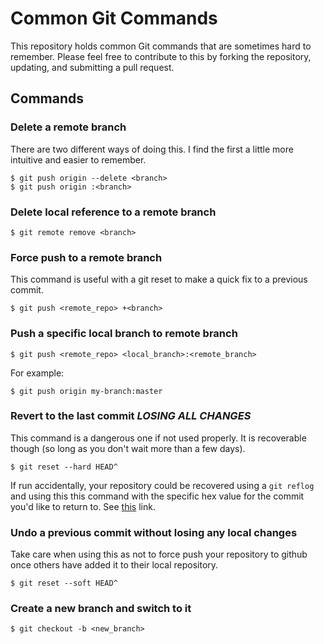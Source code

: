 # Common Git Commands

This repository holds common Git commands that are sometimes hard to remember. Please feel
free to contribute to this by forking the repository, updating, and submitting a 
pull request.

## Commands

### Delete a remote branch

There are two different ways of doing this. I find the first a little more intuitive and easier to remember.

```
$ git push origin --delete <branch>
$ git push origin :<branch>
```


### Delete local reference to a remote branch

```
$ git remote remove <branch>
```


### Force push to a remote branch

This command is useful with a git reset to make a quick fix to a previous commit.

```
$ git push <remote_repo> +<branch>
```


### Push a specific local branch to remote branch 

```
$ git push <remote_repo> <local_branch>:<remote_branch>
```
For example:
```
$ git push origin my-branch:master
```

### Revert to the last commit _LOSING ALL CHANGES_

This command is a dangerous one if not used properly. It is recoverable though (so long as you don't wait more than a few days).

```
$ git reset --hard HEAD^
```

If run accidentally, your repository could be recovered using a <code>git reflog</code> and using this this command with the specific hex value for the commit you'd like to return to. See [this](http://stackoverflow.com/questions/5473/undoing-a-git-reset-hard-head1) link.


### Undo a previous commit without losing any local changes

Take care when using this as not to force push your repository to github once others have added it to their local repository.

```
$ git reset --soft HEAD^
```


### Create a new branch and switch to it

```
$ git checkout -b <new_branch>
```